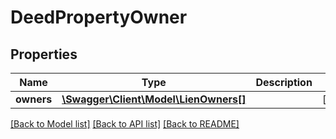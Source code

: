 # DeedPropertyOwner

## Properties
Name | Type | Description | Notes
------------ | ------------- | ------------- | -------------
**owners** | [**\Swagger\Client\Model\LienOwners[]**](LienOwners.md) |  | [optional] 

[[Back to Model list]](../../README.md#documentation-for-models) [[Back to API list]](../../README.md#documentation-for-api-endpoints) [[Back to README]](../../README.md)

